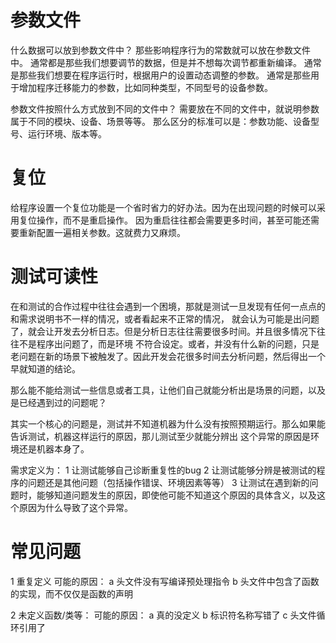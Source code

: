 # 参数文件
什么数据可以放到参数文件中？
那些影响程序行为的常数就可以放在参数文件中。
通常都是那些我们想要调节的数据，但是并不想每次调节都重新编译。
通常是那些我们想要在程序运行时，根据用户的设置动态调整的参数。
通常是那些用于增加程序迁移能力的参数，比如同种类型，不同型号的设备参数。

参数文件按照什么方式放到不同的文件中？
需要放在不同的文件中，就说明参数属于不同的模块、设备、场景等等。
那么区分的标准可以是：参数功能、设备型号、运行环境、版本等。


# 复位
给程序设置一个复位功能是一个省时省力的好办法。因为在出现问题的时候可以采用复位操作，而不是重启操作。
因为重启往往都会需要更多时间，甚至可能还需要重新配置一遍相关参数。这就费力又麻烦。


# 测试可读性
在和测试的合作过程中往往会遇到一个困境，那就是测试一旦发现有任何一点点的和需求说明书不一样的情况，或者看起来不正常的情况，
就会认为可能是出问题了，就会让开发去分析日志。但是分析日志往往需要很多时间。并且很多情况下往往不是程序出问题了，而是环境
不符合设定。或者，并没有什么新的问题，只是老问题在新的场景下被触发了。因此开发会花很多时间去分析问题，然后得出一个早就知道的结论。

那么能不能给测试一些信息或者工具，让他们自己就能分析出是场景的问题，以及是已经遇到过的问题呢？

其实一个核心的问题是，测试并不知道机器为什么没有按照预期运行。那么如果能告诉测试，机器这样运行的原因，那儿测试至少就能分辨出
这个异常的原因是环境还是机器本身了。

需求定义为：
1 让测试能够自己诊断重复性的bug
2 让测试能够分辨是被测试的程序的问题还是其他问题（包括操作错误、环境因素等等）
3 让测试在遇到新的问题时，能够知道问题发生的原因，即使他可能不知道这个原因的具体含义，以及这个原因为什么导致了这个异常。


# 常见问题
1 重复定义
可能的原因：
    a 头文件没有写编译预处理指令
    b 头文件中包含了函数的实现，而不仅仅是函数的声明

2 未定义函数/类等：
可能的原因：
    a 真的没定义
    b 标识符名称写错了
    c 头文件循环引用了






